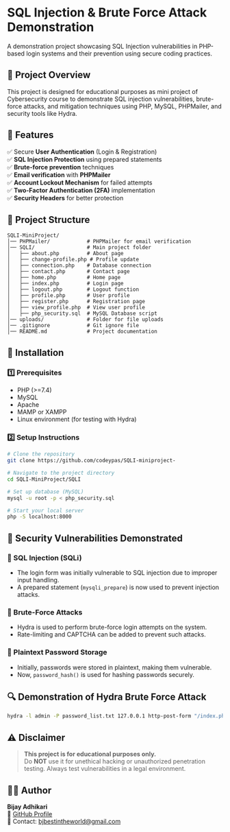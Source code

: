 # SQL Injection & Brute Force Attack Demonstration 

A demonstration project showcasing SQL Injection vulnerabilities in PHP-based login systems and their prevention using secure coding practices.  

## 📌 Project Overview  

This project is designed for educational purposes as mini project of Cybersecurity course to demonstrate SQL injection vulnerabilities, brute-force attacks, and mitigation techniques using PHP, MySQL, PHPMailer, and security tools like Hydra.  

## 🚀 Features  

✅ Secure **User Authentication** (Login & Registration)  
✅ **SQL Injection Protection** using prepared statements  
✅ **Brute-force prevention** techniques  
✅ **Email verification** with **PHPMailer**  
✅ **Account Lockout Mechanism** for failed attempts  
✅ **Two-Factor Authentication (2FA)** implementation  
✅ **Security Headers** for better protection 

## 📂 Project Structure  

```
SQLI-MiniProject/
│── PHPMailer/            # PHPMailer for email verification  
│── SQLI/                 # Main project folder  
│   ├── about.php         # About page  
│   ├── change-profile.php # Profile update  
│   ├── connection.php    # Database connection  
│   ├── contact.php       # Contact page  
│   ├── home.php          # Home page  
│   ├── index.php         # Login page  
│   ├── logout.php        # Logout function  
│   ├── profile.php       # User profile  
│   ├── register.php      # Registration page  
│   ├── view_profile.php  # View user profile  
│   ├── php_security.sql  # MySQL Database script  
│── uploads/              # Folder for file uploads  
│── .gitignore            # Git ignore file  
│── README.md             # Project documentation  
```

## 🔧 Installation  

### 1️⃣ Prerequisites  
- PHP (>=7.4)  
- MySQL  
- Apache  
- MAMP or XAMPP  
- Linux environment (for testing with Hydra)  

### 2️⃣ Setup Instructions  

```sh
# Clone the repository
git clone https://github.com/codeypas/SQLI-miniproject-

# Navigate to the project directory
cd SQLI-MiniProject/SQLI

# Set up database (MySQL)
mysql -u root -p < php_security.sql

# Start your local server
php -S localhost:8000
```

## 🔑 Security Vulnerabilities Demonstrated  

### 🛑 SQL Injection (SQLi)  
- The login form was initially vulnerable to SQL injection due to improper input handling.  
- A prepared statement (`mysqli_prepare`) is now used to prevent injection attacks.  

### 🛑 Brute-Force Attacks  
- Hydra is used to perform brute-force login attempts on the system.  
- Rate-limiting and CAPTCHA can be added to prevent such attacks.  

### 🛑 Plaintext Password Storage  
- Initially, passwords were stored in plaintext, making them vulnerable.  
- Now, `password_hash()` is used for hashing passwords securely.  

## 🔍 Demonstration of Hydra Brute Force Attack  

```sh
hydra -l admin -P password_list.txt 127.0.0.1 http-post-form "/index.php:username=^USER^&password=^PASS^:Invalid username or password"
```



## ⚠️ Disclaimer

> **This project is for educational purposes only.**  
> Do **NOT** use it for unethical hacking or unauthorized penetration testing. Always test vulnerabilities in a legal environment.


## 👨‍💻 Author  

**Bijay Adhikari**  
📌 [GitHub Profile](https://github.com/codeypas)  
📧 Contact: bjbestintheworld@gmail.com  
